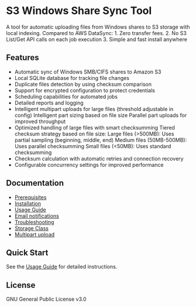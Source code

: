 # S3 Windows Share Sync Tool

A tool for automatic uploading files from Windows shares to S3 storage with local indexing.
Compared to AWS DataSync:
    1. Zero transfer fees.
    2. No S3 List/Get API calls on each job execution
    3. Simple and fast install anywhere

## Features

- Automatic sync of Windows SMB/CIFS shares to Amazon S3
- Local SQLite database for tracking file changes
- Duplicate files detection by using checksum comparison
- Support for encrypted configuration to protect credentials
- Scheduling capabilities for automated jobs
- Detailed reports and logging
- Intelligent multipart uploads for large files (threshold adjustable in config)
    Intelligent part sizing based on file size 
    Parallel part uploads for improved throughput
- Optimized handling of large files with smart checksumming
    Tiered checksum strategy based on file size:
        Large files (>500MB): Uses partial sampling (beginning, middle, end)
        Medium files (50MB-500MB): Uses parallel checksumming
        Small files (<50MB): Uses standard checksumming
- Checksum calculation with automatic retries and connection recovery
- Configurable concurrency settings for improved performance


## Documentation

- [Prerequisites](docs/prerequisites.md)
- [Installation](docs/installation-guide.md)
- [Usage Guide](docs/usage-guide.md)
- [Email notifications](docs/Email-config-documentation.md)
- [Troubleshooting](docs/troubleshooting-guide.md)
- [Storage Class](docs/Storage-Class.md)
- [Multipart upload](docs/multipart-upload.md)



## Quick Start

See the [Usage Guide](docs/USAGE.md) for detailed instructions.

## License

GNU General Public License v3.0
